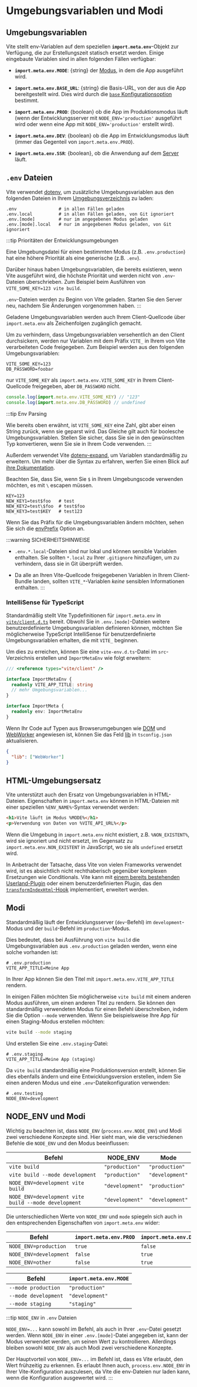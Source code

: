 # Umgebungsvariablen und Modi

## Umgebungsvariablen

Vite stellt env-Variablen auf dem speziellen **`import.meta.env`**-Objekt zur Verfügung, die zur Erstellungszeit statisch ersetzt werden. Einige eingebaute Variablen sind in allen folgenden Fällen verfügbar:

- **`import.meta.env.MODE`**: {string} der [Modus](#Modi), in dem die App ausgeführt wird.

- **`import.meta.env.BASE_URL`**: {string} die Basis-URL, von der aus die App bereitgestellt wird. Dies wird durch die [`base` Konfigurationsoption](/config/shared-options.md#base) bestimmt.

- **`import.meta.env.PROD`**: {boolean} ob die App im Produktionsmodus läuft (wenn der Entwicklungsserver mit `NODE_ENV='production'` ausgeführt wird oder wenn eine App mit `NODE_ENV='production'` erstellt wird).

- **`import.meta.env.DEV`**: {boolean} ob die App im Entwicklungsmodus läuft (immer das Gegenteil von `import.meta.env.PROD`).

- **`import.meta.env.SSR`**: {boolean}, ob die Anwendung auf dem [Server](./ssr.md#conditional-logic) läuft.

## `.env` Dateien

Vite verwendet [dotenv](https://github.com/motdotla/dotenv), um zusätzliche Umgebungsvariablen aus den folgenden Dateien in Ihrem [Umgebungsverzeichnis](/config/shared-options.md#envdir) zu laden:

```
.env                # in allen Fällen geladen
.env.local          # in allen Fällen geladen, von Git ignoriert
.env.[mode]         # nur im angegebenen Modus geladen
.env.[mode].local   # nur im angegebenen Modus geladen, von Git ignoriert
```

:::tip Prioritäten der Entwicklungsumgebungen

Eine Umgebungsdatei für einen bestimmten Modus (z.B. `.env.production`) hat eine höhere Priorität als eine generische (z.B. `.env`).

Darüber hinaus haben Umgebungsvariablen, die bereits existieren, wenn Vite ausgeführt wird, die höchste Priorität und werden nicht von `.env`-Dateien überschrieben. Zum Beispiel beim Ausführen von `VITE_SOME_KEY=123 vite build`.

`.env`-Dateien werden zu Beginn von Vite geladen. Starten Sie den Server neu, nachdem Sie Änderungen vorgenommen haben.
:::

Geladene Umgebungsvariablen werden auch Ihrem Client-Quellcode über `import.meta.env` als Zeichenfolgen zugänglich gemacht.

Um zu verhindern, dass Umgebungsvariablen versehentlich an den Client durchsickern, werden nur Variablen mit dem Präfix `VITE_` in Ihrem von Vite verarbeiteten Code freigegeben. Zum Beispiel werden aus den folgenden Umgebungsvariablen:

```
VITE_SOME_KEY=123
DB_PASSWORD=foobar
```

nur `VITE_SOME_KEY` als `import.meta.env.VITE_SOME_KEY` in Ihrem Client-Quellcode freigegeben, aber `DB_PASSWORD` nicht.

```js
console.log(import.meta.env.VITE_SOME_KEY) // "123"
console.log(import.meta.env.DB_PASSWORD) // undefined
```

:::tip Env Parsing

Wie bereits oben erwähnt, ist `VITE_SOME_KEY` eine Zahl, gibt aber einen String zurück, wenn sie geparst wird. Das Gleiche gilt auch für boolesche Umgebungsvariablen. Stellen Sie sicher, dass Sie sie in den gewünschten Typ konvertieren, wenn Sie sie in Ihrem Code verwenden.
:::

Außerdem verwendet Vite [dotenv-expand](https://github.com/motdotla/dotenv-expand), um Variablen standardmäßig zu erweitern. Um mehr über die Syntax zu erfahren, werfen Sie einen Blick auf [ihre Dokumentation](https://github.com/motdotla/dotenv-expand#what-rules-does-the-expansion-engine-follow).

Beachten Sie, dass Sie, wenn Sie `$` in Ihrem Umgebungscode verwenden möchten, es mit `\` escapen müssen.

```
KEY=123
NEW_KEY1=test$foo   # test
NEW_KEY2=test\$foo  # test$foo
NEW_KEY3=test$KEY   # test123
```

Wenn Sie das Präfix für die Umgebungsvariablen ändern möchten, sehen Sie sich die [envPrefix](/config/shared-options.html#envprefix) Option an.

:::warning SICHERHEITSHINWEISE

- `.env.*.local`-Dateien sind nur lokal und können sensible Variablen enthalten. Sie sollten `*.local` zu Ihrer `.gitignore` hinzufügen, um zu verhindern, dass sie in Git überprüft werden.

- Da alle an Ihren Vite-Quellcode freigegebenen Variablen in Ihrem Client-Bundle landen, sollten `VITE_*`-Variablen _keine_ sensiblen Informationen enthalten.
  :::

### IntelliSense für TypeScript

Standardmäßig stellt Vite Typdefinitionen für `import.meta.env` in [`vite/client.d.ts`](https://github.com/vitejs/vite/blob/main/packages/vite/client.d.ts) bereit. Obwohl Sie in `.env.[mode]`-Dateien weitere benutzerdefinierte Umgebungsvariablen definieren können, möchten Sie möglicherweise TypeScript IntelliSense für benutzerdefinierte Umgebungsvariablen erhalten, die mit `VITE_` beginnen.

Um dies zu erreichen, können Sie eine `vite-env.d.ts`-Datei im `src`-Verzeichnis erstellen und `ImportMetaEnv` wie folgt erweitern:

```typescript
/// <reference types="vite/client" />

interface ImportMetaEnv {
  readonly VITE_APP_TITLE: string
  // mehr Umgebungsvariablen...
}

interface ImportMeta {
  readonly env: ImportMetaEnv
}
```

Wenn Ihr Code auf Typen aus Browserumgebungen wie [DOM](https://github.com/microsoft/TypeScript/blob/main/src/lib/dom.generated.d.ts) und [WebWorker](https://github.com/microsoft/TypeScript/blob/main/src/lib/webworker.generated.d.ts) angewiesen ist, können Sie das Feld [lib](https://www.typescriptlang.org/tsconfig#lib) in `tsconfig.json` aktualisieren.

```json
{
  "lib": ["WebWorker"]
}
```

## HTML-Umgebungsersatz

Vite unterstützt auch den Ersatz von Umgebungsvariablen in HTML-Dateien. Eigenschaften in `import.meta.env` können in HTML-Dateien mit einer speziellen `%ENV_NAME%`-Syntax verwendet werden:

```html
<h1>Vite läuft im Modus %MODE%</h1>
<p>Verwendung von Daten von %VITE_API_URL%</p>
```

Wenn die Umgebung in `import.meta.env` nicht existiert, z.B. `%NON_EXISTENT%`, wird sie ignoriert und nicht ersetzt, im Gegensatz zu `import.meta.env.NON_EXISTENT` in JavaScript, wo sie als `undefined` ersetzt wird.

In Anbetracht der Tatsache, dass Vite von vielen Frameworks verwendet wird, ist es absichtlich nicht rechthaberisch gegenüber komplexen Ersetzungen wie Conditionals. Vite kann mit [einem bereits bestehenden Userland-Plugin](https://github.com/vitejs/awesome-vite#transformers) oder einem benutzerdefinierten Plugin, das den [`transformIndexHtml`-Hook](./api-plugin#transformindexhtml) implementiert, erweitert werden.

## Modi

Standardmäßig läuft der Entwicklungsserver (`dev`-Befehl) im `development`-Modus und der `build`-Befehl im `production`-Modus.

Dies bedeutet, dass bei Ausführung von `vite build` die Umgebungsvariablen aus `.env.production` geladen werden, wenn eine solche vorhanden ist:

```
# .env.production
VITE_APP_TITLE=Meine App
```

In Ihrer App können Sie den Titel mit `import.meta.env.VITE_APP_TITLE` rendern.

In einigen Fällen möchten Sie möglicherweise `vite build` mit einem anderen Modus ausführen, um einen anderen Titel zu rendern. Sie können den standardmäßig verwendeten Modus für einen Befehl überschreiben, indem Sie die Option `--mode` verwenden. Wenn Sie beispielsweise Ihre App für einen Staging-Modus erstellen möchten:

```bash
vite build --mode staging
```

Und erstellen Sie eine `.env.staging`-Datei:

```
# .env.staging
VITE_APP_TITLE=Meine App (staging)
```

Da `vite build` standardmäßig eine Produktionsversion erstellt, können Sie dies ebenfalls ändern und eine Entwicklungsversion erstellen, indem Sie einen anderen Modus und eine `.env`-Dateikonfiguration verwenden:

```
# .env.testing
NODE_ENV=development
```

## NODE_ENV und Modi

Wichtig zu beachten ist, dass `NODE_ENV` (`process.env.NODE_ENV`) und Modi zwei verschiedene Konzepte sind. Hier sieht man, wie die verschiedenen Befehle die `NODE_ENV` und den Modus beeinflussen:

| Befehl                                               | NODE_ENV        | Mode            |
| ---------------------------------------------------- | --------------- | --------------- |
| `vite build`                                         | `"production"`  | `"production"`  |
| `vite build --mode development`                      | `"production"`  | `"development"` |
| `NODE_ENV=development vite build`                    | `"development"` | `"production"`  |
| `NODE_ENV=development vite build --mode development` | `"development"` | `"development"` |

Die unterschiedlichen Werte von `NODE_ENV` und `mode` spiegeln sich auch in den entsprechenden Eigenschaften von `import.meta.env` wider:

| Befehl                 | `import.meta.env.PROD` | `import.meta.env.DEV` |
| ---------------------- | ---------------------- | --------------------- |
| `NODE_ENV=production`  | `true`                 | `false`               |
| `NODE_ENV=development` | `false`                | `true`                |
| `NODE_ENV=other`       | `false`                | `true`                |

| Befehl               | `import.meta.env.MODE` |
| -------------------- | ---------------------- |
| `--mode production`  | `"production"`         |
| `--mode development` | `"development"`        |
| `--mode staging`     | `"staging"`            |

:::tip `NODE_ENV` in `.env` Dateien

`NODE_ENV=...` kann sowohl im Befehl, als auch in Ihrer `.env`-Datei gesetzt werden. Wenn `NODE_ENV` in einer `.env.[mode]`-Datei angegeben ist, kann der Modus verwendet werden, um seinen Wert zu kontrollieren. Allerdings bleiben sowohl `NODE_ENV` als auch Modi zwei verschiedene Konzepte.

Der Hauptvorteil von `NODE_ENV=...` im Befehl ist, dass es Vite erlaubt, den Wert frühzeitig zu erkennen. Es erlaubt Ihnen auch, `process.env.NODE_ENV` in Ihrer Vite-Konfiguration auszulesen, da Vite die env-Dateien nur laden kann, wenn die Konfiguration ausgewertet wird.
:::
